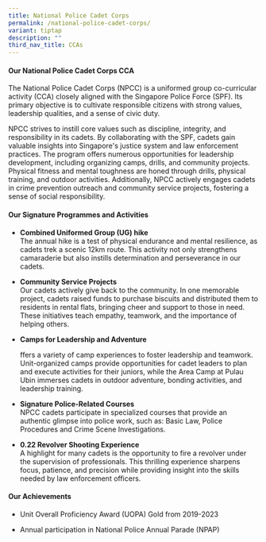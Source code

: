 ```yaml
---
title: National Police Cadet Corps
permalink: /national-police-cadet-corps/
variant: tiptap
description: ""
third_nav_title: CCAs
---
```

<h4><strong>Our National Police Cadet Corps CCA</strong></h4>
<p>The National Police Cadet Corps (NPCC) is a uniformed group co-curricular
activity (CCA) closely aligned with the Singapore Police Force (SPF). Its
primary objective is to cultivate responsible citizens with strong values,
leadership qualities, and a sense of civic duty.</p>
<p>NPCC strives to instill core values such as discipline, integrity, and
responsibility in its cadets. By collaborating with the SPF, cadets gain
valuable insights into Singapore's justice system and law enforcement practices.
The program offers numerous opportunities for leadership development, including
organizing camps, drills, and community projects. Physical fitness and
mental toughness are honed through drills, physical training, and outdoor
activities. Additionally, NPCC actively engages cadets in crime prevention
outreach and community service projects, fostering a sense of social responsibility.</p>
<h4><strong>Our Signature Programmes and Activities</strong></h4>
<ul data-tight="true" class="tight">
<li>
<p><strong>Combined Uniformed Group (UG) hike</strong>
<br>The annual hike is a test of physical endurance and mental resilience,
as cadets trek a scenic 12km route. This activity not only strengthens
camaraderie but also instills determination and perseverance in our cadets.</p>
</li>
<li>
<p><strong>Community Service Projects</strong>
<br>Our cadets actively give back to the community. In one memorable project,
cadets raised funds to purchase biscuits and distributed them to residents
in rental flats, bringing cheer and support to those in need. These initiatives
teach empathy, teamwork, and the importance of helping others.</p>
</li>
<li>
<p><strong>Camps for Leadership and Adventure</strong>
</p>
<p>ffers a variety of camp experiences to foster leadership and teamwork.
Unit-organized camps provide opportunities for cadet leaders to plan and
execute activities for their juniors, while the Area Camp at Pulau Ubin
immerses cadets in outdoor adventure, bonding activities, and leadership
training.</p>
</li>
<li>
<p><strong>Signature Police-Related Courses</strong>
<br>NPCC cadets participate in specialized courses that provide an authentic
glimpse into police work, such as: Basic Law, Police Procedures and Crime
Scene Investigations.</p>
</li>
<li>
<p><strong>0.22 Revolver Shooting Experience</strong>
<br>A highlight for many cadets is the opportunity to fire a revolver under
the supervision of professionals. This thrilling experience sharpens focus,
patience, and precision while providing insight into the skills needed
by law enforcement officers.</p>
</li>
</ul>
<h4><strong>Our Achievements</strong></h4>
<ul data-tight="true" class="tight">
<li>
<p>Unit Overall Proficiency Award (UOPA) Gold from 2019-2023</p>
</li>
<li>
<p>Annual participation in National Police Annual Parade (NPAP)</p>
</li>
</ul>
<p></p>